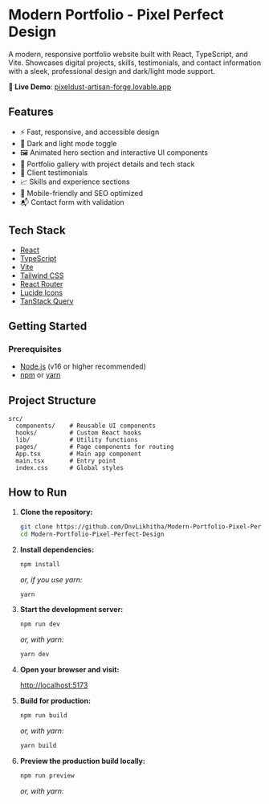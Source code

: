 # Modern Portfolio - Pixel Perfect Design

A modern, responsive portfolio website built with React, TypeScript, and Vite. Showcases digital projects, skills, testimonials, and contact information with a sleek, professional design and dark/light mode support.

**🔗 Live Demo**: [pixeldust-artisan-forge.lovable.app](https://artisan-web-wizardry.lovable.app/)  

## Features

- ⚡ Fast, responsive, and accessible design
- 🌙 Dark and light mode toggle
- 🖼️ Animated hero section and interactive UI components
- 💼 Portfolio gallery with project details and tech stack
- 💬 Client testimonials
- 📈 Skills and experience sections
- 📱 Mobile-friendly and SEO optimized
- 📬 Contact form with validation

## Tech Stack

- [React](https://react.dev/)
- [TypeScript](https://www.typescriptlang.org/)
- [Vite](https://vitejs.dev/)
- [Tailwind CSS](https://tailwindcss.com/)
- [React Router](https://reactrouter.com/)
- [Lucide Icons](https://lucide.dev/)
- [TanStack Query](https://tanstack.com/query/latest)

## Getting Started

### Prerequisites

- [Node.js](https://nodejs.org/) (v16 or higher recommended)
- [npm](https://www.npmjs.com/) or [yarn](https://yarnpkg.com/)


## Project Structure

```
src/
  components/    # Reusable UI components
  hooks/         # Custom React hooks
  lib/           # Utility functions
  pages/         # Page components for routing
  App.tsx        # Main app component
  main.tsx       # Entry point
  index.css      # Global styles
```
## How to Run

1. **Clone the repository:**

   ```sh
   git clone https://github.com/DnvLikhitha/Modern-Portfolio-Pixel-Perfect-Design.git
   cd Modern-Portfolio-Pixel-Perfect-Design
   ```

2. **Install dependencies:**

   ```sh
   npm install
   ```
   _or, if you use yarn:_
   ```sh
   yarn
   ```

3. **Start the development server:**

   ```sh
   npm run dev
   ```
   _or, with yarn:_
   ```sh
   yarn dev
   ```

4. **Open your browser and visit:**

   [http://localhost:5173](http://localhost:5173)

5. **Build for production:**

   ```sh
   npm run build
   ```
   _or, with yarn:_
   ```sh
   yarn build
   ```

6. **Preview the production build locally:**

   ```sh
   npm run preview
   ```
   _or, with yarn:_
   ```sh
